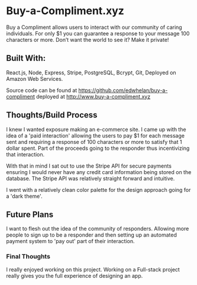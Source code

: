 # Buy-a-Compliment.xyz
Buy a Compliment allows users to interact with our community of caring individuals. For only $1 you can guarantee a response to your message 100 characters or more. Don’t want the world to see it? Make it private!

## Built With:
React.js, Node, Express, Stripe, PostgreSQL, Bcrypt, Git, Deployed on Amazon Web Services.

Source code can be found at https://github.com/edwhelan/buy-a-compliment deployed at http://www.buy-a-compliment.xyz

## Thoughts/Build Process
I knew I wanted exposure making an e-commerce site. I came up with the idea of a 'paid interaction' allowing the users to pay $1 for each message sent and requiring a response of 100 characters or more to satisfy that 1 dollar spent. Part of the proceeds going to the responder thus incentivizing that interaction.

With that in mind I sat out to use the Stripe API for secure payments ensuring I would never have any credit card information being stored on the database. The Stripe API was relatively straight forward and intuitive.

I went with a relatively clean color palette for the design approach going for a 'dark theme'. 

## Future Plans
I want to flesh out the idea of the community of responders. Allowing more people to sign up to be a responder and then setting up an automated payment system to 'pay out' part of their interaction. 

### Final Thoughts
I really enjoyed working on this project. Working on a Full-stack project really gives you the full experience of designing an app. 
